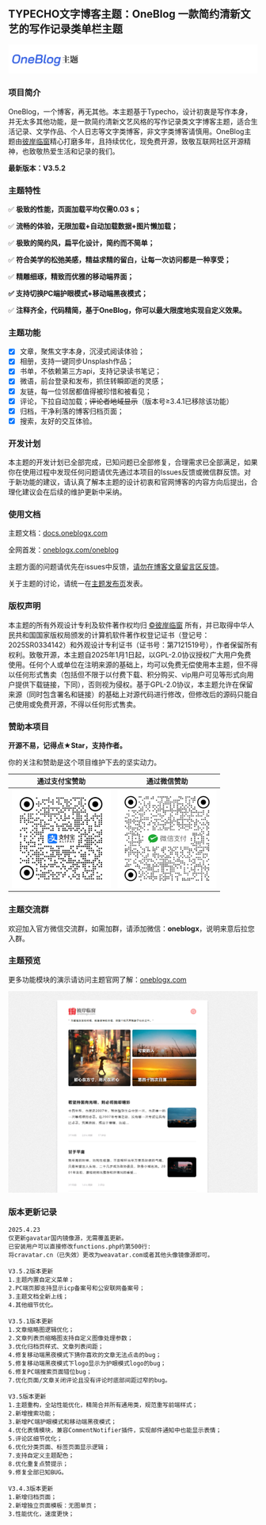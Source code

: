 ## TYPECHO文字博客主题：OneBlog 一款简约清新文艺的写作记录类单栏主题

<a href="https://oneblogx.com">![oneblog](assets/default/themelogo.png)</a>

### 项目简介

OneBlog，一个博客，再无其他。本主题基于Typecho，设计初衷是写作本身，并无太多其他功能，是一款简约清新文艺风格的写作记录类文字博客主题，适合生活记录、文学作品、个人日志等文字类博客，非文字类博客请慎用。OneBlog主题由[彼岸临窗](https://oneblogx.com/)精心打磨多年，且持续优化，现免费开源，致敬互联网社区开源精神，也致敬热爱生活和记录的我们。

**最新版本：V3.5.2**

### 主题特性

✅ **极致的性能，页面加载平均仅需0.03 s；**

✅ **流畅的体验，无限加载+自动加载数据+图片懒加载；**

✅ **极致的简约风，扁平化设计，简约而不简单；**

✅ **符合美学的松弛美感，精益求精的留白，让每一次访问都是一种享受；**

✅ **精雕细琢，精致而优雅的移动端界面；**

**✅ 支持切换PC端护眼模式+移动端黑夜模式；**

✅ **注释齐全，代码精简，基于OneBlog，你可以最大限度地实现自定义效果。**

### 主题功能

- [x] 文章，聚焦文字本身，沉浸式阅读体验；
- [x] 相册，支持一键同步Unsplash作品；
- [x] 书单，不依赖第三方api，支持记录读书笔记；
- [x] 微语，前台登录和发布，抓住转瞬即逝的灵感；
- [x] 友链，每一位邻居都值得被珍惜和被看见；
- [x] 评论，下拉自动加载；~~评论者地域显示~~（版本号≥3.4.1已移除该功能）
- [x] 归档，干净利落的博客归档页面；
- [x] 搜索，友好的交互体验。

### 开发计划

本主题的开发计划已全部完成，已知问题已全部修复，合理需求已全部满足，如果你在使用过程中发现任何问题请优先通过本项目的Issues反馈或微信群反馈。对于新功能的建议，请认真了解本主题的设计初衷和官网博客的内容方向后提出，合理化建议会在后续的维护更新中采纳。

### 使用文档

主题文档：[docs.oneblogx.com](https://docs.oneblogx.com)

全网首发：[oneblogx.com/oneblog](https://oneblogx.com/oneblog)

主题方面的问题请优先在issues中反馈，<u>请勿在博客文章留言区反馈</u>。

关于主题的讨论，请统一在[主题发布页](https://oneblogx.com/oneblog)发表。

### 版权声明

本主题的所有外观设计专利及软件著作权均归 [©彼岸临窗](https://oneblogx.com) 所有，并已取得中华人民共和国国家版权局颁发的计算机软件著作权登记证书（登记号：2025SR0334142）和外观设计专利证书（证书号：第7121519号），作者保留所有权利。致敬开源，本主题自2025年1月1日起，以GPL-2.0协议授权广大用户免费使用。任何个人或单位在注明来源的基础上，均可以免费无偿使用本主题，但不得以任何形式售卖（包括但不限于以付费下载、积分购买、vip用户可见等形式向用户提供下载链接，下同），否则视为侵权。基于GPL-2.0协议，本主题允许在保留来源（同时包含署名和链接）的基础上对源代码进行修改，但修改后的源码只能自己使用或免费开源，不得以任何形式售卖。

### 赞助本项目

**开源不易，记得点★Star，支持作者。**

你的关注和赞助是这个项目维护下去的坚实动力。

|                    通过支付宝赞助                     |                     通过微信赞助                     |
| :---------------------------------------------------: | :--------------------------------------------------: |
| <img width="200px" src="assets/default/alipay.png" /> | <img width="200px" src="assets/default/wxpay.png" /> |

### 主题交流群

欢迎加入官方微信交流群，如需加群，请添加微信：**oneblogx**，说明来意后拉您入群。

### 主题预览

更多功能模块的演示请访问主题官网了解：[oneblogx.com](https://oneblogx.com)

<img src="screenshot.png" />

### 版本更新记录

```
2025.4.23
仅更新gavatar国内镜像源，无需覆盖更新。
已安装用户可以直接修改functions.php约第500行:
将cravatar.cn（已失效）更改为weavatar.com或者其他头像镜像源即可。

V3.5.2版本更新
1.主题内置自定义菜单；
2.PC端页脚支持显示icp备案号和公安联网备案号；
3.主题文档全新上线；
4.其他细节优化。

V3.5.1版本更新
1.文章缩略图逻辑优化；
2.文章列表页缩略图支持自定义图像处理参数；
3.优化归档页样式、文章列表间距；
4.修复移动端黑夜模式下猜你喜欢的文章无法点击的bug；
5.修复移动端黑夜模式下logo显示为护眼模式logo的bug；
6.修复PC端搜索页面错位bug；
7.优化页面/文章关闭评论且没有评论时底部间距过窄的bug。

V3.5版本更新
1.主题重构，全站性能优化，精简合并所有通用类，规范重写前端样式；
2.新增搜索功能；
3.新增PC端护眼模式和移动端黑夜模式；
4.优化表情模块，兼容CommentNotifier插件，实现邮件通知中也能显示表情；
5.评论区细节优化；
6.优化分类页面、标签页面显示逻辑；
7.支持自定义主题配色；
8.优化重复点赞提示；
9.修复全部已知BUG。

V3.4.3版本更新
1.新增归档页面；
2.新增独立页面模板：无图单页；
3.性能优化，速度更快；
```
